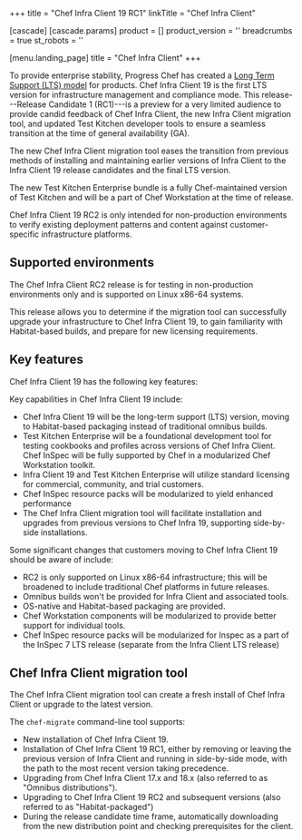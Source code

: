 +++
title = "Chef Infra Client 19 RC1"
linkTitle = "Chef Infra Client"

[cascade]
  [cascade.params]
    product = []
    product_version = ''
    breadcrumbs = true
    st_robots = ''

[menu.landing_page]
title = "Chef Infra Client"
+++

To provide enterprise stability, Progress Chef has created a [Long Term Support (LTS) model](https://www.chef.io/blog/long-term-support-progress-chef-providing-stability) for products.
Chef Infra Client 19 is the first LTS version for infrastructure management and compliance mode.
This release---Release Candidate 1 (RC1)---is a preview for a very limited audience to provide candid feedback of Chef Infra Client,
the new Infra Client migration tool, and updated Test Kitchen developer tools to ensure a seamless transition at the time of general availability (GA).

The new Chef Infra Client migration tool eases the transition from previous methods of installing and maintaining earlier versions of Infra Client to the Infra Client 19 release candidates and the final LTS version.

The new Test Kitchen Enterprise bundle is a fully Chef-maintained version of Test Kitchen and will be a part of Chef Workstation at the time of release.

Chef Infra Client 19 RC2 is only intended for non-production environments to verify existing deployment patterns and content against customer-specific infrastructure platforms.

## Supported environments

The Chef Infra Client RC2 release is for testing in non-production environments only and is supported on Linux x86-64 systems.

This release allows you to determine if the migration tool can successfully upgrade your infrastructure to Chef Infra Client 19, to gain familiarity with Habitat-based builds, and prepare for new licensing requirements.

## Key features

Chef Infra Client 19 has the following key features:

Key capabilities in Chef Infra Client 19 include:

- Chef Infra Client 19 will be the long-term support (LTS) version, moving to Habitat-based packaging instead of traditional omnibus builds.
- Test Kitchen Enterprise will be a foundational development tool for testing cookbooks and profiles across versions of Chef Infra Client.
  Chef InSpec will be fully supported by Chef in a modularized Chef Workstation toolkit.
- Infra Client 19 and Test Kitchen Enterprise will utilize standard licensing for commercial, community, and trial customers.
- Chef InSpec resource packs will be modularized to yield enhanced performance
- The Chef Infra Client migration tool will facilitate installation and upgrades from previous versions to Chef Infra 19, supporting side-by-side installations.

Some significant changes that customers moving to Chef Infra Client 19 should be aware of include:

- RC2 is only supported on Linux x86-64 infrastructure; this will be broadened to include traditional Chef platforms in future releases.
- Omnibus builds won't be provided for Infra Client and associated tools.
- OS-native and Habitat-based packaging are provided.
- Chef Workstation components will be modularized to provide better support for individual tools.
- Chef InSpec resource packs will be modularized for Inspec as a part of the InSpec 7 LTS release (separate from the Infra Client LTS release)

## Chef Infra Client migration tool

The Chef Infra Client migration tool can create a fresh install of Chef Infra Client or upgrade to the latest version.

The `chef-migrate` command-line tool supports:

- New installation of Chef Infra Client 19.
- Installation of Chef Infra Client 19 RC1, either by removing or leaving the previous version of Infra Client and running in side-by-side mode, with the path to the most recent version taking precedence.
- Upgrading from Chef Infra Client 17.x and 18.x (also referred to as "Omnibus distributions").
- Upgrading to Chef Infra Client 19 RC2 and subsequent versions (also referred to as "Habitat-packaged")
- During the release candidate time frame, automatically downloading from the new distribution point and checking prerequisites for the client.
